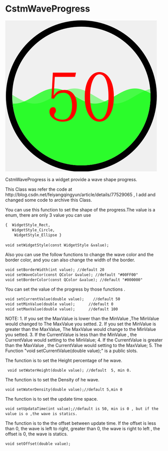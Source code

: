 # CstmWaveProgress

![CstmWaveProgress](../IMAGE/CstmWaveProgress.png)

 <p> CstmWaveProgress is a widget provide a wave shape progress.

 <p> This Class was refer the code at http://blog.csdn.net/feiyangqingyun/article/details/77529065 , I add and changed some code to archive this Class.
 
 <p> You can use this function to set the shape of the progress.The value is a enum, there are only 3 value you can use
	
	{  WidgetStyle_Rect,
	   WidgetStyle_Circle,  
	    WidgetStyle_Ellipse }
	    
	void setWidgetStyle(const WidgetStyle &value);

 <p> Also you can use the follow functions to change the wave color and the border color, and you can also change the width of the border.

	void setBorderWidth(int value); //default 20
	void setWaveColor(const QColor &value); //default "#00FF00"
	void setBorderColor(const QColor &value); //default "#000000"

 <p> You can set the value of the progress by those functions .

	void setCurrentValue(double value);    //default 50
	void setMinValue(double value);      //default 0
	void setMaxValue(double value);      //default 100
 
 <p>NOTE: 
 1.  If you set the MaxValue is lower than the MinValue ,The MinValue would changed to The MaxValue you setted.
 2. If you set the MinValue is greater than the MaxValue, The MaxValue would change to the MinValue you setted.
 3. If the CurrentValue is less than the MinValue , the CurrentValue would setting to the MinValue;
 4. If the CurrentValue is greater than the MaxValue , the CurrentValue would setting to the MaxValue;
 5. The Function  "void setCurrentValue(double value);" is a public slots.


 <p> The function is to set the Height percentage of he wave.
	 
	 void setWaterHeight(double value); //default  5, min 0.

 <p> The function is to set the Density of he wave.

	void setWaterDensity(double value);//default 5,min 0

 <p> The function is to set the update time space.

	void setUpdataTime(int value);//default is 50, min is 0 , but if the value is o ,the wave is statics.

 <p> The function is to the the offset between update time. If the offset is less than 0, the wave is left to right, greater than 0,
the wave is right to left , the offset is 0, the wave is statics.

	void setOffset(double value);
